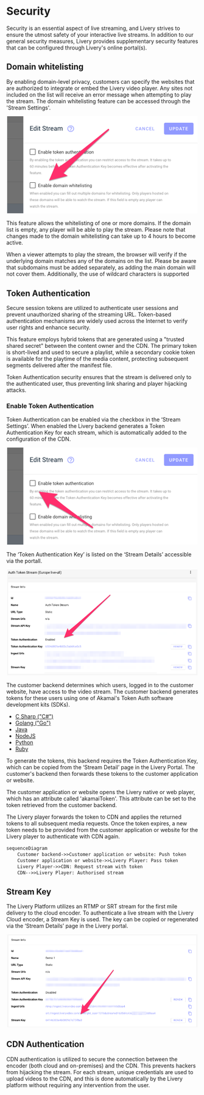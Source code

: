 # Security 

Security is an essential aspect of live streaming, and Livery strives to ensure the utmost safety of your interactive live streams. In addition to our general security measures, Livery provides supplementary security features that can be configured through Livery's online portal(s).

## Domain whitelisting
By enabling domain-level privacy, customers can specify the websites that are authorized to integrate or embed the Livery video player. Any sites not included on the list will receive an error message when attempting to play the stream. The domain whitelisting feature can be accessed through the 'Stream Settings'.

<p align="center">
<img src="security/Domain-Whitelist-1.png" width="500"/>
</p>

This feature allows the whitelisting of one or more domains. If the domain list is empty, any player will be able to play the stream. Please note that changes made to the domain whitelisting can take up to 4 hours to become active.

When a viewer attempts to play the stream, the browser will verify if the underlying domain matches any of the domains on the list. Please be aware that subdomains must be added separately, as adding the main domain will not cover them. Additionally, the use of wildcard characters is supported

## Token Authentication
Secure session tokens are utilized to authenticate user sessions and prevent unauthorized sharing of the streaming URL. Token-based authentication mechanisms are widely used across the Internet to verify user rights and enhance security.

This feature employs hybrid tokens that are generated using a "trusted shared secret" between the content owner and the CDN. The primary token is short-lived and used to secure a playlist, while a secondary cookie token is available for the playtime of the media content, protecting subsequent segments delivered after the manifest file.

Token Authentication security ensures that the stream is delivered only to the authenticated user, thus preventing link sharing and player hijacking attacks.

### Enable Token Authentication
Token Authentication can be enabled via the checkbox in the ‘Stream Settings’. When enabled the Livery backend generates a Token Authentication Key for each stream, which is automatically added to the configuration of the CDN.  

<p align="center">
<img src="security/Token-Auth-1.png" width="500"/>
</p>

The ‘Token Authentication Key’ is listed on the ‘Stream Details’ accessible via the portall. 

<p align="center">
<img src="security/Token-Auth-2.png" width="500"/>
</p>

The customer backend determines which users, logged in to the customer website, have access to the video stream. The customer backend generates tokens for these users using one of Akamai's Token Auth software development kits (SDKs). 

- [C Sharp ("C#")](https://github.com/BookBeat/EdgeAuth-Token-CSharp)
- [Golang ("Go")](https://github.com/mobilerider/EdgeAuth-Token-Golang)
- [Java](https://github.com/akamai/EdgeAuth-Token-Java)
- [NodeJS](https://github.com/akamai/EdgeAuth-Token-Node)
- [Python](https://github.com/akamai/EdgeAuth-Token-Python)
- [Ruby](https://github.com/akamai/EdgeAuth-Token-Ruby)

To generate the tokens, this backend requires the Token Authentication Key, which can be copied from the ‘Stream Detail’ page in the Livery Portal. The customer's backend then forwards these tokens to the customer application or website.

The customer application or website opens the Livery native or web player, which has an attribute called 'akamaiToken'. This attribute can be set to the token retrieved from the customer backend.

The Livery player forwards the token to CDN and applies the returned tokens to all subsequent media requests. Once the token expires, a new token needs to be provided from the customer application or website for the Livery player to authenticate with CDN again.

``` mermaid
sequenceDiagram
    Customer backend->>Customer application or website: Push token
    Customer application or website->>Livery Player: Pass token
    Livery Player->>CDN: Request stream with token
    CDN-->>Livery Player: Authorised stream
```

## Stream Key
The Livery Platform utilizes an RTMP or SRT stream for the first mile delivery to the cloud encoder. To authenticate a live stream with the Livery Cloud encoder, a Stream Key is used. The key can be copied or regenerated via the ‘Stream Details’ page in the Livery portal. 

<p align="center">
<img src="security/Stream-Key-1.png" width="500"/>
</p>

## CDN Authentication
CDN authentication is utilized to secure the connection between the encoder (both cloud and on-premises) and the CDN. This prevents hackers from hijacking the stream. For each stream, unique credentials are used to upload videos to the CDN, and this is done automatically by the Livery platform without requiring any intervention from the user.
